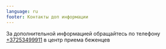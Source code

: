 ```yaml
---
language: ru
footer: Контакты доп информации
---
```


За дополнительной информацией обращайтесь по телефону
[+37253499911](tel::+37253499911) в центр приема беженцев
